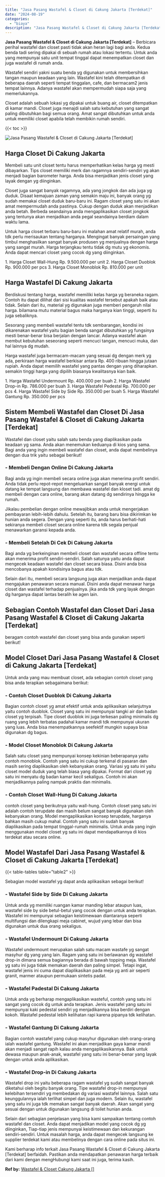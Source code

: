 ```yaml
---
title: "Jasa Pasang Wastafel & Closet di Cakung Jakarta [Terdekat]"
date: "2024-08-19"
categories: 
  - "biaya"
description: "Jasa Pasang Wastafel & Closet di Cakung Jakarta [Terdekat]. Kami berharap info terkait Jasa Pasang Wastafel & Closet di Cakung Jakarta [Terdekat] berfaidah..."
---
```


**Jasa Pasang Wastafel & Closet di Cakung Jakarta \[Terdekat\]** – Berbicara perihal wastafel dan closet pasti tidak akan heran lagi bagi anda. Kedua benda tadi sering dipakai di sebuah rumah atau lokasi tertentu. Untuk anda yang mempunyai satu unit tempat tinggal dapat menempatkan closet dan juga wastafel di rumah anda.

Wastafel sendiri yakni suatu benda yg digunakan untuk membersihkan tangan maupun keadaan yang lain. Wastafel kini telah ditempatkan di beberapa daerah seperti tempat tinggalan, cafe, dan bermacam2 jenis tempat lainnya. Adanya wastafel akan mempermudah siapa saja yang memerlukannya.

Closet adalah sebuah lokasi yg dipakai untuk buang air, closet ditempatkan di kamar mandi. Closet juga menajdi salah satu kebutuhan yang sangat paling dibutuhkan bagi semua orang. Amat sangat dibutuhkan untuk anda untuk memiliki closet apabila telah membikin rumah sendiri.

{{< toc >}}

![Jasa Pasang Wastafel & Closet di Cakung Jakarta [Terdekat]](/images/wastafel-closet-murah49.png)

## Harga Closet Di Cakung Jakarta

Membeli satu unit closet tentu harus memperhatikan kelas harga yg mesti dibayarkan. Tips closet memiliki merk dan ragamnya sendiri-sendiri yg akan menjadi bagian barometer harga. Anda bisa menjadikan jenis closet yang layak dengan yg diinginkan.

Closet juga sangat banyak ragamnya, ada yang jongkok dan ada juga yg duduk. Disaat kemajuan zaman yang semakin maju ini, banyak orang yg sudah memakai closet duduk baru-baru ini. Ragam closet yang satu ini akan amat mempermudah anda pastinya. Cukup dengan duduk akan menjadikan anda betah. Berbeda seandainya anda mengaplikasikan closet jongkok yang tentunya akan menjadikan anda pegal seandainya berdiam dalam waktu lama.

Untuk harga closet terbaru baru-baru ini malahan amat relatif murah, anda tdk perlu merisaukan tentang harganya. Mengingat banyak persaingan yang timbul menghasilkan sangat banyak produsen yg menjualnya dengan harga yang sangat murah. Harga terjangkau tentu tidak dg mutu yg ekonomis. Anda dapat mencari closet yang cocok dg yang diinginkan.

1\. Harga Closet Wall-Hung Rp. 9.500.000 per unit 2. Harga Closet Duoblok Rp. 900.000 per pcs 3. Harga Closet Monoblok Rp. 810.000 per unit

## Harga Wastafel Di Cakung Jakarta

Berdiskusi tentang harga, wastafel memiliki kelas harga yg beraneka ragam. Contoh itu dapat dilihat dari sisi kualitas wastafel tersebut apakah baik atau tidak. Selain dari itu, material yg digunakan juga memberi pengaruh nilai harga. bilamana mutu material bagus maka harganya kian tinggi, seperti itu juga sebaliknya.

Sesorang yang membeli wastafel tentu tdk sembarangan, kondisi ini dikarenakan wastafel yaitu bagian benda sangat dibutuhkan yg fungsinya mesti benar-benar bisa berjalan dengan lancar. Adanya wastafel akan membut kebutuhan seseorang seperti mencuci tangan, mencuci muka, dan hal lainnya dg mudah.

Harga wastafel juga bermacam-macam yang sesuai dg dengan merk yg ada, perkiraan harga wastafel berkisar antara Rp. 400 ribuan hingga jutaan rupiah. Anda dapat memilih wastafel yang pantas dengan yang diharapkan. semakin tinggi harga yang dipilih biasanya kwalitasnya kian baik.

1\. Harga Wastafel Undermount Rp. 400.000 per buah 2. Harga Wastafel Drop-in Rp. 786.000 per buah 3. Harga Wastafel Pedestal Rp. 700.000 per pcs 4. Harga Wastafel Side by Side Rp. 350.000 per buah 5. Harga Wastafel Gantung Rp. 350.000 per pcs

## Sistem Membeli Wastafel dan Closet Di Jasa Pasang Wastafel & Closet di Cakung Jakarta \[Terdekat\]

Wastafel dan closet yaitu salah satu benda yang diaplikasikan pada keadaan yg sama. Anda akan menemukan keduanya di kios yang sama. Bagi anda yang ingin membeli wastafel dan closet, anda dapat membelinya dengan dua trik yaitu sebagai berikut!

### \- Membeli Dengan Online Di Cakung Jakarta

Bagi anda yg ingin membeli secara online juga akan menerima profit sendiri. Anda tidak perlu repot-repot mengeluarkan sangat banyak energi untuk datang ke tempat langsung dan membawa wastafel dan kloset tadi. amat dg membeli dengan cara online, barang akan datang dg sendirinya hingga ke rumah.

Jikalau pembelian dengan online mewajibkan anda untuk mengerjakan pembayaran lebih-lebih dahulu. Setelah itu, barang baru bisa dikirimkan ke hunian anda segera. Dengan yang seperti itu, anda harus berhati-hati sekiranya membeli closet secara online karena tdk segala penjual menawarkan garansi kepada anda.

### \- Membeli Setelah Di Cek Di Cakung Jakarta

Bagi anda yg berkeinginan membeli closet dan wastafel secara offline tentu akan menerima profit sendiri-sendiri. Salah satunya yaitu anda dapat mengecek keadaan wastafel dan closet secara biasa. Disini anda bisa mencobanya apakah kondisinya bagus atau tdk.

Selain dari itu, membeli secara langsung juga akan menjadikan anda dapat mengajukan penawaran secara manual. Disini anda dapat menawar harga closet dan wastafel terhadap penjualnya. jika anda tdk yang layak dengan dg harganya dapat lantas beralih ke agen lain.

## Sebagian Contoh Wastafel dan Closet Dari Jasa Pasang Wastafel & Closet di Cakung Jakarta \[Terdekat\]

beragam contoh wastafel dan closet yang bisa anda gunakan seperti berikut!

## Model Closet Dari Jasa Pasang Wastafel & Closet di Cakung Jakarta \[Terdekat\]

Untuk anda yang mau membuat closet, ada sebagian contoh closet yang bisa anda terapkan sebagaimana berikut:

### \- Contoh Closet Duoblok Di Cakung Jakarta

Bagian contoh closet yg amat efektif untuk anda aplikasikan selanjutnya yaitu contoh duoblok. Closet yang satu ini mempunyai tangki air dan badan closet yg terpisah. Tipe closet duoblok ini juga terkesan paling minimalis dg ruang yang lebih terbatas padahal kamar mandi tdk mempunyai ukuran yang luas. Anda bisa menempatkannya seefektif mungkin supaya bisa digunakan dg bagus.

### \- Model Closet Monoblok Di Cakung Jakarta

Salah satu closet yang mempunyai konsep kekinian beberapanya yaitu contoh monoblok. Contoh yang satu ini cukup terkenal di pasaran dan masih sering diaplikasikan oleh kebanyakan orang. Variasi yg satu ini yaitu closet model duduk yang telah biasa yang dipakai. Format dari closet yg satu ini menyatu dg badan kamar kecil sekaligus. Contoh ini akan menjadikannya paling nampak praktis dan minimalis.

### \- Contoh Closet Wall-Hung Di Cakung Jakarta

contoh closet yang berikutnya yaitu wall-hung. Contoh closet yang satu ini adalah contoh terupdate dan masih belum sangat banyak digunakan oleh kebanyakan orang. Model mengaplikasikan konsep terupdate, harganya bahkan masih cukup mahal. Contoh yang satu ini sudah banyak diaplikasikan pada tempat tinggal-rumah minimalis. Untuk anda yang ingin menggunakan model closet yg satu ini dapat mendapatkannya di kios terdekat atau secara online.

## Model Wastafel Dari Jasa Pasang Wastafel & Closet di Cakung Jakarta \[Terdekat\]

{{< table-tables table="table2" >}}

Sebagian model wastafel yg dapat anda aplikasikan sebagai berikut!

### \- Wastafel Side by Side Di Cakung Jakarta

Untuk anda yg memiliki ruangan kamar manding lebar ataupun luas, wastafel side by side betul-betul yang cocok dengan untuk anda terapkan. Wastafel ini mempunyai sebagian keistimewaan diantaranya seperti multifungsi dan dilengkapi meja cabinet, wujud yang lebar dan bisa digunakan untuk dua orang sekaligus.

### \- Wastafel Undermount Di Cakung Jakarta

Wastafel undermount merupakan salah satu macam wastafe yg sangat masyhur dg yang yang lain. Ragam yang satu ini berlawanan dg wastafel drop-in dimana semua bagiannya berada di bawah topping meja. Wastafel yg satu ini juga tidak memakan daerah dan paling simpel. Tetapi ingat, wastafel jenis ini cuma dapat diaplikasikan pada meja yg anti air seperti granit, marmer ataupun permukaan sintetis padat.

### \- Wastafel Padestal Di Cakung Jakarta

Untuk anda yg berharap mengaplikasikan wasteful, contoh yang satu ini sangat yang cocok dg untuk anda terapkan. Jenis wastafel yang satu ini mempunyai kaki pedestal sendiri yg menjadikannya bisa berdiri dengan kokoh. Wastafel pedestal lebih kelihatan rapi karena pipanya tdk kelihatan.

### \- Wastafel Gantung Di Cakung Jakarta

Bagian contoh wastafel yang cukup masyhur digunakan oleh orang-orang ialah wastafel gantung. Wastafel ini akan menjadikan gaya kamar mandi akan menjadi sangat rapih kalau anda mengaplikasikannya. Baik untuk dewasa maupun anak-anak, wastafel yang satu ini benar-benar yang layak dengan untuk anda aplikasikan.

### \- Wastafel Drop-in Di Cakung Jakarta

Wastafel drop ini yaitu beberapa ragam wastafel yg sudah sangat banyak diketahui oleh begitu banyak orang. Tipe wastafel drop-in mempunyai kelebihan tersendiri yg membedakan dg variasi wastafel lainnya. Salah satu keunggulannya ialah terlihat simpel dan juga modern. Selain itu, wastafel yang satu ini juga tdk memakan sangat banyak daerah. Akan sangat yang sesuai dengan untuk digunakan langsung di toilet hunian anda.

Selain dari sebagian penjelasan yang bisa kami sampaikan tentang contoh wastafel dan closet. Anda dapat menjadikan model yang cocok dg yg diinginkan, Tiap-tiap jenis mempunyai keistimewaan dan kekurangan sendiri-sendiri. Untuk masalah harga, anda dapat mengecek langsung ke supplier terdekat kami atau membelinya dengan cara online pada situs ini.

Kami berharap info terkait Jasa Pasang Wastafel & Closet di Cakung Jakarta \[Terdekat\] berfaidah. Pastikan anda mendapatkan penawaran harga terbaik dari kami dengan mengHubungi kami saat ini juga, terima kasih.

**Ref by:** [Wastafel & Closet Cakung Jakarta []](https://id.wikipedia.org/wiki/Wastafel)

